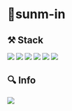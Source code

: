 <!-- ### Hi there 👋 -->
<h1>😬sunm-in</h1>
<h2>⚒ Stack</h2>
<p>
  <img src="https://img.shields.io/badge/JavaScript-F7DF1E.svg?&style=for-the-badge&logo=JavaScript&logoColor=white" />
  <img src="https://img.shields.io/badge/React-61DAFB.svg?&style=for-the-badge&logo=React&logoColor=white" /> 
  <img src="https://img.shields.io/badge/Redux-764ABC.svg?&style=for-the-badge&logo=Redux&logoColor=white" /> 
  <img src="https://img.shields.io/badge/styled--components-DB7093.svg?&style=for-the-badge&logo=styled-components&logoColor=white" /> 
<!--   <img src="https://img.shields.io/badge/Axios-pink.svg?&style=for-the-badge&logo=Axios&logoColor=white" />  -->
  <img src="https://img.shields.io/badge/HTML5-CA4245.svg?&style=for-the-badge&logo=HTML5&logoColor=white" /> 
  <img src="https://img.shields.io/badge/CSS3-1572B6.svg?&style=for-the-badge&logo=CSS3&logoColor=white" /> 
</p>

<h2>🔍 Info</h2>
<p>
  <a href="https://velog.io/@sunm309"><img src="https://img.shields.io/badge/Blog-00A98F.svg?&style=for-the-badge&logo=Blogger&logoColor=white" /></a>
<!--   <img src="https://img.shields.io/badge/sunm309@naver.com-0ABF53.svg?&style=for-the-badge&logo=Gmail&logoColor=white" /> -->
</p>

<!-- &nbsp; -->

<!-- <img src="https://img.shields.io/badge/-JavaScript-%23F7DF1E.svg?&logo=JavaScript&logoColor=white" /> -->
<!-- <img alt="Python" src ="https://img.shields.io/badge/기술명-원하는색상코드.svg?&style=for-the-badge&logo=로고명&logoColor=로고색상"/> -->

<!--
**sunm-in/sunm-in** is a ✨ _special_ ✨ repository because its `README.md` (this file) appears on your GitHub profile.

Here are some ideas to get you started:

- 🔭 I’m currently working on ...
- 🌱 I’m currently learning ...
- 👯 I’m looking to collaborate on ...
- 🤔 I’m looking for help with ...
- 💬 Ask me about ...
- 📫 How to reach me: ...
- 😄 Pronouns: ...
- ⚡ Fun fact: ...
-->
